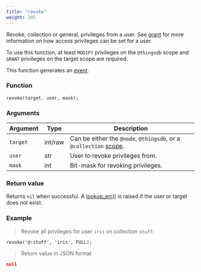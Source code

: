 ```yaml
---
title: "revoke"
weight: 205
---
```


Revoke, collection or general, privileges from a user. See [grant](../../thingsdb-api/grant) for more information on
how access privileges can be set for a user.

To use this function, at least `MODIFY` privileges on the `@thingsdb` scope and `GRANT` privileges on the target scope are required.

This function generates an [event](../../overview/events).

### Function

`revoke(target, user, mask);`

### Arguments

Argument | Type | Description
-------- | ---- | -----------
`target` | int/raw | Can be either the `@node`, `@thingsdb`, or a `@collection` [scope](../../overview/scopes).
`user` | str | User to revoke privileges from.
`mask` | int | Bit-mask for revoking privileges.

### Return value

Returns `nil` when successful. A [lookup_err()](../../errors/lookup_err) is raised if the user or target
does not exist.

### Example

> Revoke all privileges for user `iris` on collection `stuff`:

```thingsdb,syntax_only,@t
revoke('@:stuff', 'iris', FULL);
```

> Return value in JSON format

```json
null
```
